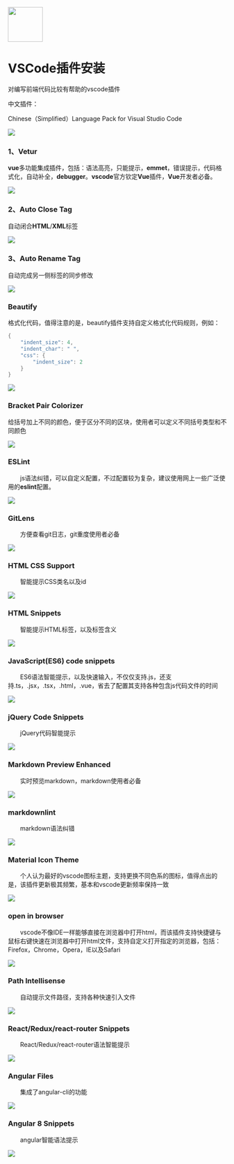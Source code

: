 [<img src="../index.jpg" width = "80" height = "80"  />](../index.md#index)

<h1 id="vsCode">VSCode插件安装</h1>

对编写前端代码比较有帮助的vscode插件

中文插件：

Chinese（Simplified）Language Pack for Visual Studio Code

![](img/vscode/Chinese.png)

<h3>1、Vetur</h3>

**vue**多功能集成插件，包括：语法高亮，只能提示，**emmet**，错误提示，代码格式化，自动补全，**debugger**。**vscode**官方钦定**Vue**插件，**Vue**开发者必备。

![](img/vscode/vetur.png)

<h3>2、Auto Close Tag</h3>

自动闭合**HTML**/**XML**标签

![](img/vscode/autoCloseTag.png)

<h3>3、Auto Rename Tag</h3>

自动完成另一侧标签的同步修改

![](img/vscode/autoRenameTag.png)

<h3>Beautify</h3>

格式化代码，值得注意的是，beautify插件支持自定义格式化代码规则，例如：

```java
{
	"indent_size": 4,
	"indent_char": " ",
	"css": {
		"indent_size": 2
	}
}
```
![](img/vscode/beautify.png)

<h3>Bracket Pair Colorizer</h3>

给括号加上不同的颜色，便于区分不同的区块，使用者可以定义不同括号类型和不同颜色

![](img/vscode/BracketPairColorizer.png)

<h3>ESLint</h3>

　　js语法纠错，可以自定义配置，不过配置较为复杂，建议使用网上一些广泛使用的**eslint**配置。

![](img/vscode/ESLint.png)

<h3>GitLens</h3>

　　方便查看git日志，git重度使用者必备

![](img/vscode/git.png)

<h3>HTML CSS Support</h3>

　　智能提示CSS类名以及id 

![](img/vscode/hcSupport.png)

<h3>HTML Snippets</h3>

　　智能提示HTML标签，以及标签含义

![](img/vscode/hSnippets.png)

<h3>JavaScript(ES6) code snippets</h3>

　　ES6语法智能提示，以及快速输入，不仅仅支持.js，还支持.ts，.jsx，.tsx，.html，.vue，省去了配置其支持各种包含js代码文件的时间

![](img/vscode/jscSnippets.png)

<h3>jQuery Code Snippets</h3>

　　jQuery代码智能提示

![](img/vscode/jqcSnippets.png)

<h3>Markdown Preview Enhanced</h3>

　　实时预览markdown，markdown使用者必备

![](img/vscode/mpe.png)

<h3>markdownlint</h3>

　　markdown语法纠错

![](img/vscode/mdl.png)

<h3>Material Icon Theme</h3>

　　个人认为最好的vscode图标主题，支持更换不同色系的图标，值得点出的是，该插件更新极其频繁，基本和vscode更新频率保持一致

![](img/vscode/mit.png)

<h3>open in browser</h3>

　　vscode不像IDE一样能够直接在浏览器中打开html，而该插件支持快捷键与鼠标右键快速在浏览器中打开html文件，支持自定义打开指定的浏览器，包括：Firefox，Chrome，Opera，IE以及Safari

![](img/vscode/oib.png)

<h3>Path Intellisense</h3>

　　自动提示文件路径，支持各种快速引入文件

![](img/vscode/pi.png)

<h3>React/Redux/react-router Snippets</h3>

　　React/Redux/react-router语法智能提示

![](img/vscode/Snippets.png)

<h3>Angular Files</h3>

　　集成了angular-cli的功能

![](img/vscode/AFiles.png)

<h3>Angular 8 Snippets</h3>

　　angular智能语法提示

![](img/vscode/A8Snippets.png)